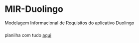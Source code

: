 # MIR-Duolingo
Modelagem Informacional de Requisitos do aplicativo Duolingo

### 
planilha com tudo <a href="https://docs.google.com/spreadsheets/d/1t8hJOxa9qmeNfpJydWbdxaTOBBOpNxthioQMgkdK2Is/edit?usp=sharing">aqui</a>
